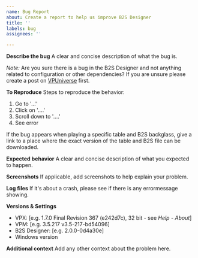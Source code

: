 ```yaml
---
name: Bug Report
about: Create a report to help us improve B2S Designer
title: ''
labels: bug
assignees: ''

---
```


**Describe the bug**
A clear and concise description of what the bug is.

*Note:* Are you sure there is a bug in the B2S Designer and not anything related to configuration or other dependencies? If you are unsure please create a post on [VPUniverse](https://vpuniverse.com/files/file/2119-b2s-designer/) first.

**To Reproduce**
Steps to reproduce the behavior:
1. Go to '...'
2. Click on '....'
3. Scroll down to '....'
4. See error

If the bug appears when playing a specific table and B2S backglass, give a link to a place where the exact version of the table and B2S file can be downloaded.

**Expected behavior**
A clear and concise description of what you expected to happen.

**Screenshots**
If applicable, add screenshots to help explain your problem.

**Log files**
If it's about a crash, please see if there is any errormessage showing.

**Versions & Settings**
 - VPX: [e.g. 1.7.0 Final Revision 367 (e242d7c), 32 bit - see *Help - About*]
 - VPM: [e.g. 3.5.217 v3.5-217-bd54096]
 - B2S Designer: [e.g. 2.0.0-0d4a30e]
 - Windows version

**Additional context**
Add any other context about the problem here.
